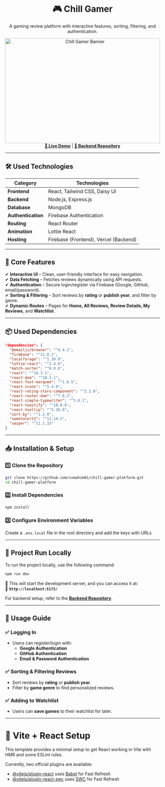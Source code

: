 <div align="center">
  <h1>🎮 Chill Gamer</h1>
  <p>A gaming review platform with interactive features, sorting, filtering, and authentication.</p>
  <img src="https://github.com/ssmahim01/chill-gamer-platform-server/blob/main/public/chill-gamer-banner.png" width="100%" height="340" alt="Chill Gamer Banner">
  <br>
  <a href="https://chill-gamer-application.web.app/"><b>🔗 Live Demo</b></a> |
  <a href="https://github.com/ssmahim01/chill-gamer-platform-server"><b>📂 Backend Repository</b></a>
</div>

---

## 🛠️ Used Technologies

| Category        | Technologies |
|----------------|-------------|
| **Frontend**   | React, Tailwind CSS, Daisy UI |
| **Backend**    | Node.js, Express.js |
| **Database**   | MongoDB |
| **Authentication** | Firebase Authentication |
| **Routing**    | React Router |
| **Animation**  | Lottie React |
| **Hosting**    | Firebase (Frontend), Vercel (Backend) |

---

## 🚀 Core Features

✔ **Interactive UI** – Clean, user-friendly interface for easy navigation.  
✔ **Data Fetching** – Fetches reviews dynamically using API requests.  
✔ **Authentication** – Secure login/register via Firebase (Google, GitHub, email/password).  
✔ **Sorting & Filtering** – Sort reviews by **rating** or **publish year**, and filter by genre.  
✔ **Dynamic Routes** – Pages for **Home, All Reviews, Review Details, My Reviews**, and **Watchlist**.  

---

## 📦 Used Dependencies
```json
"dependencies": {
  "@emailjs/browser": "^4.4.1",
  "firebase": "^11.0.2",
  "localforage": "^1.10.0",
  "lottie-react": "^2.4.0",
  "match-sorter": "^8.0.0",
  "react": "^18.3.1",
  "react-dom": "^18.3.1",
  "react-fast-marquee": "^1.6.5",
  "react-icons": "^5.4.0",
  "react-rating-stars-component": "^2.2.0",
  "react-router-dom": "^7.0.2",
  "react-simple-typewriter": "^5.0.1",
  "react-toastify": "^10.0.6",
  "react-tooltip": "^5.28.0",
  "sort-by": "^1.2.0",
  "sweetalert2": "^11.14.5",
  "swiper": "^11.1.15"
}
```
---

## 📥 Installation & Setup

### 1️⃣ Clone the Repository
```sh
git clone https://github.com/ssmahim01/chill-gamer-platform.git
cd chill-gamer-platform
```

### 2️⃣ Install Dependencies
```sh
npm install
```

### 3️⃣ Configure Environment Variables
Create a `.env.local` file in the root directory and add the keys with URLs

---

## 🏃 Project Run Locally

To run the project locally, use the following command:

```sh
npm run dev
```

🔹 This will start the development server, and you can access it at:  
📌 **`http://localhost:5173/`**  

For backend setup, refer to the **[Backend Repository](https://github.com/ssmahim01/chill-gamer-platform-server)**.

---

## 📌 Usage Guide

### ✅ Logging In
- Users can register/login with:
  - **Google Authentication**
  - **GitHub Authentication**
  - **Email & Password Authentication**

### ✅ Sorting & Filtering Reviews
- Sort reviews by **rating** or **publish year**.
- Filter by **game genre** to find personalized reviews.

### ✅ Adding to Watchlist
- Users can **save games** to their watchlist for later.

---

# 🔧 Vite + React Setup

This template provides a minimal setup to get React working in Vite with HMR and some ESLint rules.

Currently, two official plugins are available:

- [@vitejs/plugin-react](https://github.com/vitejs/vite-plugin-react/blob/main/packages/plugin-react/README.md) uses [Babel](https://babeljs.io/) for Fast Refresh
- [@vitejs/plugin-react-swc](https://github.com/vitejs/vite-plugin-react-swc) uses [SWC](https://swc.rs/) for Fast Refresh
